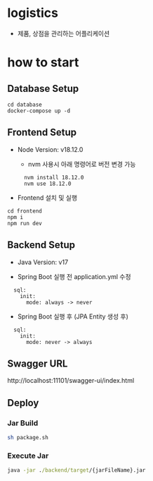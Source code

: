 # logistics

- 제품, 상점을 관리하는 어플리케이션

# how to start

## Database Setup

```
cd database
docker-compose up -d
```

## Frontend Setup

- Node Version: v18.12.0

  - nvm 사용시 아래 명령어로 버전 변경 가능

  ```
    nvm install 18.12.0
    nvm use 18.12.0
  ```

- Frontend 설치 및 실행

```
cd frontend
npm i
npm run dev
```

## Backend Setup

- Java Version: v17

- Spring Boot 실행 전 application.yml 수정

```
  sql:
    init:
      mode: always -> never
```

- Spring Boot 실행 후 (JPA Entity 생성 후)

```
  sql:
    init:
      mode: never -> always
```

## Swagger URL

http://localhost:11101/swagger-ui/index.html

## Deploy

### Jar Build

```sh
sh package.sh
```

### Execute Jar

```cmd
java -jar ./backend/target/{jarFileName}.jar

```
